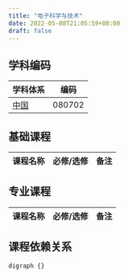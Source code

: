 ```yaml
---
title: "电子科学与技术"
date: 2022-05-08T21:05:59+08:00
draft: false
---
```


## 学科编码
| 学科体系 | 编码 |
| ---- | ---- |
| [中国](../../subject_system/china) | 080702 |

## 基础课程
| 课程名称 | 必修/选修 | 备注 |
| ---- | ---- | ---- |

## 专业课程
| 课程名称 | 必修/选修 | 备注 |
| ---- | ---- | ---- |

## 课程依赖关系
```graphviz
digraph {}
```
